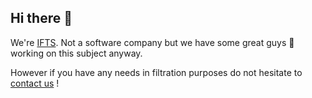 ## Hi there 🖖

We're [IFTS](https://www.ifts-sls.com/).
Not a software company but we have some great guys 🧙 working on this subject anyway.

However if you have any needs in filtration purposes do not hesitate to [contact us](https://www.ifts-sls.com/contact/) !
